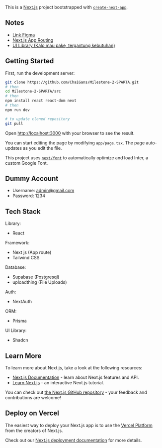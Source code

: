 This is a [Next.js](https://nextjs.org/) project bootstrapped with [`create-next-app`](https://github.com/vercel/next.js/tree/canary/packages/create-next-app).

## Notes

- [Link Figma](https://www.figma.com/file/N73Q2YRAxtM3JvWvQTmknY/MaT-Pages?type=design&node-id=0-1&mode=design&t=LgzyTCj4HICOGZlr-0)
- [Next.js App Routing](https://nextjs.org/docs/app/building-your-application/routing)
- [UI Library (Kalo mau pake, tergantung kebutuhan)](https://ui.shadcn.com/docs)

## Getting Started

First, run the development server:

```bash
git clone https://github.com/ChaiGans/Milestone-2-SPARTA.git
# then
cd Milestone-2-SPARTA/src
# then
npm install react react-dom next
# then
npm run dev

# to update cloned repository
git pull
```

Open [http://localhost:3000](http://localhost:3000) with your browser to see the result.

You can start editing the page by modifying `app/page.tsx`. The page auto-updates as you edit the file.

This project uses [`next/font`](https://nextjs.org/docs/basic-features/font-optimization) to automatically optimize and load Inter, a custom Google Font.

## Dummy Account

- Username: admin@gmail.com
- Password: 1234

## Tech Stack

Library:

- React

Framework:

- Next js (App route)
- Tailwind CSS

Database:

- Supabase (Postgresql)
- uploadthing (File Uploads)

Auth:

- NextAuth

ORM:

- Prisma

UI Library:

- Shadcn

## Learn More

To learn more about Next.js, take a look at the following resources:

- [Next.js Documentation](https://nextjs.org/docs) - learn about Next.js features and API.
- [Learn Next.js](https://nextjs.org/learn) - an interactive Next.js tutorial.

You can check out [the Next.js GitHub repository](https://github.com/vercel/next.js/) - your feedback and contributions are welcome!

## Deploy on Vercel

The easiest way to deploy your Next.js app is to use the [Vercel Platform](https://vercel.com/new?utm_medium=default-template&filter=next.js&utm_source=create-next-app&utm_campaign=create-next-app-readme) from the creators of Next.js.

Check out our [Next.js deployment documentation](https://nextjs.org/docs/deployment) for more details.
